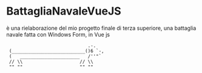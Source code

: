 # BattagliaNavaleVueJS
è una rielaborazione del mio progetto finale di terza superiore, una battaglia navale fatta con Windows Form, in Vue js




                                  .-.
     (___________________________()6 `-,
     (   ______________________   /''"`
     // \\                     // \\
     "" ""                     "" ""